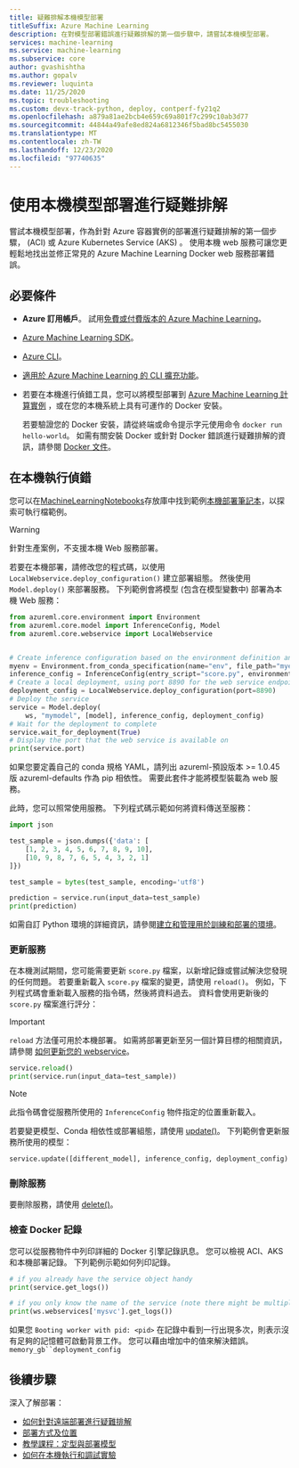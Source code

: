 ```yaml
---
title: 疑難排解本機模型部署
titleSuffix: Azure Machine Learning
description: 在對模型部署錯誤進行疑難排解的第一個步驟中，請嘗試本機模型部署。
services: machine-learning
ms.service: machine-learning
ms.subservice: core
author: gvashishtha
ms.author: gopalv
ms.reviewer: luquinta
ms.date: 11/25/2020
ms.topic: troubleshooting
ms.custom: devx-track-python, deploy, contperf-fy21q2
ms.openlocfilehash: a879a81ae2bcb4e659c69a801f7c299c10ab3d77
ms.sourcegitcommit: 44844a49afe8ed824a6812346f5bad8bc5455030
ms.translationtype: MT
ms.contentlocale: zh-TW
ms.lasthandoff: 12/23/2020
ms.locfileid: "97740635"
---
```

# <a name="troubleshooting-with-a-local-model-deployment"></a>使用本機模型部署進行疑難排解

嘗試本機模型部署，作為針對 Azure 容器實例的部署進行疑難排解的第一個步驟， (ACI) 或 Azure Kubernetes Service (AKS) 。  使用本機 web 服務可讓您更輕鬆地找出並修正常見的 Azure Machine Learning Docker web 服務部署錯誤。

## <a name="prerequisites"></a>必要條件

* **Azure 訂用帳戶**。 試用[免費或付費版本的 Azure Machine Learning](https://aka.ms/AMLFree)。
* [Azure Machine Learning SDK](/python/api/overview/azure/ml/install?preserve-view=true&view=azure-ml-py)。
* [Azure CLI](/cli/azure/install-azure-cli?preserve-view=true&view=azure-cli-latest)。
* [適用於 Azure Machine Learning 的 CLI 擴充功能](reference-azure-machine-learning-cli.md)。
* 若要在本機進行偵錯工具，您可以將模型部署到 [Azure Machine Learning 計算實例](https://docs.microsoft.com/azure/machine-learning/how-to-deploy-local-container-notebook-vm) ，或在您的本機系統上具有可運作的 Docker 安裝。

    若要驗證您的 Docker 安裝，請從終端或命令提示字元使用命令 `docker run hello-world`。 如需有關安裝 Docker 或針對 Docker 錯誤進行疑難排解的資訊，請參閱 [Docker 文件](https://docs.docker.com/)。

## <a name="debug-locally"></a>在本機執行偵錯

您可以在[MachineLearningNotebooks](https://github.com/Azure/MachineLearningNotebooks)存放庫中找到範例[本機部署筆記本](https://github.com/Azure/MachineLearningNotebooks/blob/master/how-to-use-azureml/deployment/deploy-to-local/register-model-deploy-local.ipynb)，以探索可執行檔範例。

> [!WARNING]
> 針對生產案例，不支援本機 Web 服務部署。

若要在本機部署，請修改您的程式碼，以使用 `LocalWebservice.deploy_configuration()` 建立部署組態。 然後使用 `Model.deploy()` 來部署服務。 下列範例會將模型 (包含在模型變數中) 部署為本機 Web 服務：

```python
from azureml.core.environment import Environment
from azureml.core.model import InferenceConfig, Model
from azureml.core.webservice import LocalWebservice


# Create inference configuration based on the environment definition and the entry script
myenv = Environment.from_conda_specification(name="env", file_path="myenv.yml")
inference_config = InferenceConfig(entry_script="score.py", environment=myenv)
# Create a local deployment, using port 8890 for the web service endpoint
deployment_config = LocalWebservice.deploy_configuration(port=8890)
# Deploy the service
service = Model.deploy(
    ws, "mymodel", [model], inference_config, deployment_config)
# Wait for the deployment to complete
service.wait_for_deployment(True)
# Display the port that the web service is available on
print(service.port)
```

如果您要定義自己的 conda 規格 YAML，請列出 azureml-預設版本 >= 1.0.45 版 azureml-defaults 作為 pip 相依性。 需要此套件才能將模型裝載為 web 服務。

此時，您可以照常使用服務。 下列程式碼示範如何將資料傳送至服務：

```python
import json

test_sample = json.dumps({'data': [
    [1, 2, 3, 4, 5, 6, 7, 8, 9, 10],
    [10, 9, 8, 7, 6, 5, 4, 3, 2, 1]
]})

test_sample = bytes(test_sample, encoding='utf8')

prediction = service.run(input_data=test_sample)
print(prediction)
```

如需自訂 Python 環境的詳細資訊，請參閱[建立和管理用於訓練和部署的環境](how-to-use-environments.md)。 

### <a name="update-the-service"></a>更新服務

在本機測試期間，您可能需要更新 `score.py` 檔案，以新增記錄或嘗試解決您發現的任何問題。 若要重新載入 `score.py` 檔案的變更，請使用 `reload()`。 例如，下列程式碼會重新載入服務的指令碼，然後將資料過去。 資料會使用更新後的 `score.py` 檔案進行評分：

> [!IMPORTANT]
> `reload` 方法僅可用於本機部署。 如需將部署更新至另一個計算目標的相關資訊，請參閱 [如何更新您的 webservice](how-to-deploy-update-web-service.md)。

```python
service.reload()
print(service.run(input_data=test_sample))
```

> [!NOTE]
> 此指令碼會從服務所使用的 `InferenceConfig` 物件指定的位置重新載入。

若要變更模型、Conda 相依性或部署組態，請使用 [update()](/python/api/azureml-core/azureml.core.webservice%28class%29?preserve-view=true&view=azure-ml-py#&preserve-view=trueupdate--args-)。 下列範例會更新服務所使用的模型：

```python
service.update([different_model], inference_config, deployment_config)
```

### <a name="delete-the-service"></a>刪除服務

要刪除服務，請使用 [delete()](/python/api/azureml-core/azureml.core.webservice%28class%29?preserve-view=true&view=azure-ml-py#&preserve-view=truedelete--)。

### <a name="inspect-the-docker-log"></a><a id="dockerlog"></a> 檢查 Docker 記錄

您可以從服務物件中列印詳細的 Docker 引擎記錄訊息。 您可以檢視 ACI、AKS 和本機部署記錄。 下列範例示範如何列印記錄。

```python
# if you already have the service object handy
print(service.get_logs())

# if you only know the name of the service (note there might be multiple services with the same name but different version number)
print(ws.webservices['mysvc'].get_logs())
```

如果您 `Booting worker with pid: <pid>` 在記錄中看到一行出現多次，則表示沒有足夠的記憶體可啟動背景工作。
您可以藉由增加中的值來解決錯誤。 `memory_gb``deployment_config`

## <a name="next-steps"></a>後續步驟

深入了解部署：

* [如何針對遠端部署進行疑難排解](how-to-troubleshoot-deployment.md)
* [部署方式及位置](how-to-deploy-and-where.md)
* [教學課程：定型與部署模型](tutorial-train-models-with-aml.md)
* [如何在本機執行和調試實驗](./how-to-debug-visual-studio-code.md)
